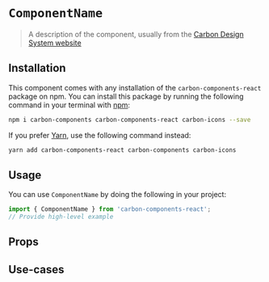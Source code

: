 # `ComponentName`

> A description of the component, usually from the [Carbon Design System website](https://www.carbondesignsystem.com/)

<!-- You can run `npx doctoc --title '## Table of Contents' <path-to-file.md>` to automatically generate the table of contents for this page -->

<!-- prettier-ignore-start -->

<!-- START doctoc generated TOC please keep comment here to allow auto update -->

<!-- DON'T EDIT THIS SECTION, INSTEAD RE-RUN doctoc TO UPDATE -->

<!-- END doctoc generated TOC please keep comment here to allow auto update -->

<!-- prettier-ignore-end -->

## Installation

This component comes with any installation of the `carbon-components-react` package on npm. You can install this package by running the following command in your terminal with [npm](https://www.npmjs.com/):

```bash
npm i carbon-components carbon-components-react carbon-icons --save
```

If you prefer [Yarn](https://yarnpkg.com/en/), use the following command instead:

```bash
yarn add carbon-components-react carbon-components carbon-icons
```

## Usage

You can use `ComponentName` by doing the following in your project:

```jsx
import { ComponentName } from 'carbon-components-react';
// Provide high-level example
```

## Props

<!-- Write about anything prop-specific for this component if necessary -->

## Use-cases

<!-- Detail common use-cases or patterns for this component -->
